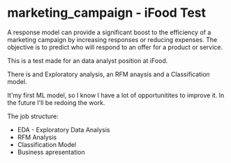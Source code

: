 # marketing_campaign - iFood Test
A response model can provide a significant boost to the efficiency of a marketing campaign by increasing responses or reducing expenses. The objective is to predict who will respond to an offer for a product or service.

This is a test made for an data analyst position at iFood. 

There is and Exploratory analysis, an RFM anaysis and a Classification model. 

It'my first ML model, so I know I have a lot of opportunitites to improve it. In the future I'll be redoing the work. 

The job structure:
 - EDA - Exploratory Data Analysis 
 - RFM Analysis
 - Classification Model
 - Business apresentation
 
 
